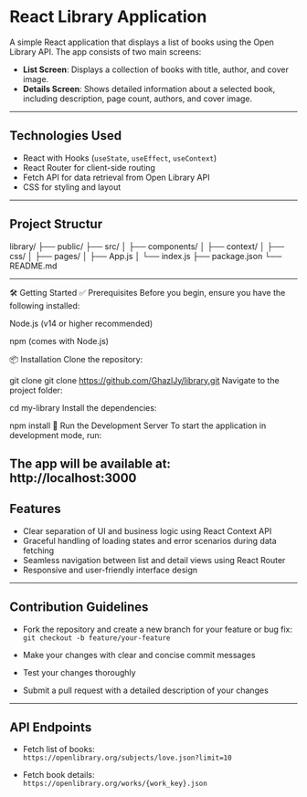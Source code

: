 # React Library Application

A simple React application that displays a list of books using the Open Library API. The app consists of two main screens:

- **List Screen**: Displays a collection of books with title, author, and cover image.
- **Details Screen**: Shows detailed information about a selected book, including description, page count, authors, and cover image.

---

## Technologies Used

- React with Hooks (`useState`, `useEffect`, `useContext`)
- React Router for client-side routing
- Fetch API for data retrieval from Open Library API
- CSS for styling and layout

---

## Project Structur

library/
├── public/
├── src/
│   ├── components/
│   ├── context/
│   ├── css/
│   ├── pages/
│   ├── App.js
│   └── index.js
├── package.json
└── README.md



---

🛠️ Getting Started
✅ Prerequisites
Before you begin, ensure you have the following installed:

Node.js (v14 or higher recommended)

npm (comes with Node.js)

📦 Installation
Clone the repository:



git clone git clone https://github.com/GhazlJy/library.git
Navigate to the project folder:



cd my-library
Install the dependencies:



npm install
🚀 Run the Development Server
To start the application in development mode, run:



The app will be available at:
http://localhost:3000
---

## Features

- Clear separation of UI and business logic using React Context API
- Graceful handling of loading states and error scenarios during data fetching
- Seamless navigation between list and detail views using React Router
- Responsive and user-friendly interface design

---

## Contribution Guidelines

- Fork the repository and create a new branch for your feature or bug fix:  
`git checkout -b feature/your-feature`

- Make your changes with clear and concise commit messages
- Test your changes thoroughly
- Submit a pull request with a detailed description of your changes

---


## API Endpoints

- Fetch list of books:  
`https://openlibrary.org/subjects/love.json?limit=10`

- Fetch book details:  
`https://openlibrary.org/works/{work_key}.json`


